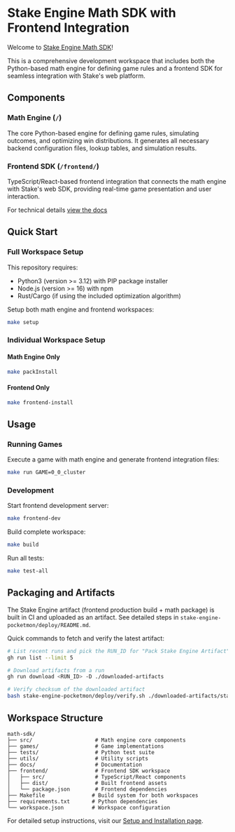 # Stake Engine Math SDK with Frontend Integration

Welcome to [Stake Engine Math SDK](https://engine.stake.com/)!

This is a comprehensive development workspace that includes both the Python-based math engine for defining game rules and a frontend SDK for seamless integration with Stake's web platform.

## Components

### Math Engine (`/`)
The core Python-based engine for defining game rules, simulating outcomes, and optimizing win distributions. It generates all necessary backend configuration files, lookup tables, and simulation results.

### Frontend SDK (`/frontend/`)
TypeScript/React-based frontend integration that connects the math engine with Stake's web SDK, providing real-time game presentation and user interaction.

For technical details [view the docs](https://stakeengine.github.io/math-sdk/)

## Quick Start

### Full Workspace Setup

This repository requires:
- Python3 (version >= 3.12) with PIP package installer
- Node.js (version >= 16) with npm
- Rust/Cargo (if using the included optimization algorithm)

Setup both math engine and frontend workspaces:
```sh
make setup
```

### Individual Workspace Setup

#### Math Engine Only
```sh
make packInstall
```

#### Frontend Only  
```sh
make frontend-install
```

## Usage

### Running Games

Execute a game with math engine and generate frontend integration files:
```sh
make run GAME=0_0_cluster
```

### Development

Start frontend development server:
```sh
make frontend-dev
```

Build complete workspace:
```sh
make build
```

Run all tests:
```sh
make test-all
```

## Packaging and Artifacts

The Stake Engine artifact (frontend production build + math package) is built in CI and uploaded as an artifact. See detailed steps in `stake-engine-pocketmon/deploy/README.md`.

Quick commands to fetch and verify the latest artifact:

```sh
# List recent runs and pick the RUN_ID for "Pack Stake Engine Artifact"
gh run list --limit 5

# Download artifacts from a run
gh run download <RUN_ID> -D ./downloaded-artifacts

# Verify checksum of the downloaded artifact
bash stake-engine-pocketmon/deploy/verify.sh ./downloaded-artifacts/stake-engine-artifact/*.zip.sha256
```

## Workspace Structure

```
math-sdk/
├── src/                    # Math engine core components
├── games/                  # Game implementations
├── tests/                  # Python test suite  
├── utils/                  # Utility scripts
├── docs/                   # Documentation
├── frontend/               # Frontend SDK workspace
│   ├── src/                # TypeScript/React components
│   ├── dist/               # Built frontend assets
│   └── package.json        # Frontend dependencies
├── Makefile               # Build system for both workspaces
├── requirements.txt       # Python dependencies
└── workspace.json         # Workspace configuration
```

For detailed setup instructions, visit our [Setup and Installation page](https://stakeengine.github.io/math-sdk/math_docs/general_overview/).


